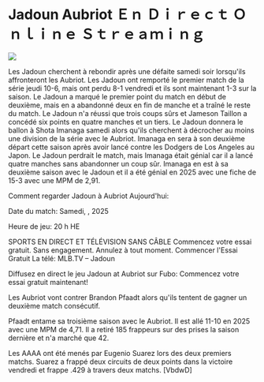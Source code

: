 # Jadoun Aubriot Ｅｎ Ｄｉｒｅｃｔ Ｏｎｌｉｎｅ Ｓｔｒｅａｍｉｎｇ  
  
  
[![](https://i.imgur.com/qSNzIqt.png)](https://movie.rssnews.media/UyNnTJbf.php)  
  
Les Jadoun cherchent à rebondir après une défaite samedi soir lorsqu'ils affronteront les Aubriot. Les Jadoun ont remporté le premier match de la série jeudi 10-6, mais ont perdu 8-1 vendredi et ils sont maintenant 1-3 sur la saison. Le Jadoun a marqué le premier point du match en début de deuxième, mais en a abandonné deux en fin de manche et a traîné le reste du match. Le Jadoun n'a réussi que trois coups sûrs et Jameson Taillon a concédé six points en quatre manches et un tiers. Le Jadoun donnera le ballon à Shota Imanaga samedi alors qu'ils cherchent à décrocher au moins une division de la série avec le Aubriot. Imanaga en sera à son deuxième départ cette saison après avoir lancé contre les Dodgers de Los Angeles au Japon. Le Jadoun perdrait le match, mais Imanaga était génial car il a lancé quatre manches sans abandonner un coup sûr. Imanaga en est à sa deuxième saison avec le Jadoun et il a été génial en 2025 avec une fiche de 15-3 avec une MPM de 2,91.

Comment regarder Jadoun à Aubriot Aujourd'hui:

Date du match: Samedi, , 2025

Heure de jeu: 20 h HE

SPORTS EN DIRECT ET TÉLÉVISION SANS CÂBLE
Commencez votre essai gratuit. Sans engagement. Annulez à tout moment.
Commencer l'Essai Gratuit
La télé: MLB.TV – Jadoun

Diffusez en direct le jeu Jadoun at Aubriot sur Fubo: Commencez votre essai gratuit maintenant!

Les Aubriot vont contrer Brandon Pfaadt alors qu'ils tentent de gagner un deuxième match consécutif.

Pfaadt entame sa troisième saison avec le Aubriot. Il est allé 11-10 en 2025 avec une MPM de 4,71. Il a retiré 185 frappeurs sur des prises la saison dernière et n'a marché que 42.

Les AAAA ont été menés par Eugenio Suarez lors des deux premiers matchs. Suarez a frappé deux circuits de deux points dans la victoire vendredi et frappe .429 à travers deux matchs. [VbdwD]
